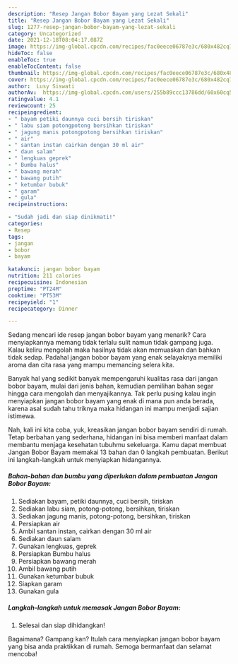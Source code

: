 ```yaml
---
description: "Resep Jangan Bobor Bayam yang Lezat Sekali"
title: "Resep Jangan Bobor Bayam yang Lezat Sekali"
slug: 1277-resep-jangan-bobor-bayam-yang-lezat-sekali
category: Uncategorized
date: 2021-12-18T08:04:17.087Z
image: https://img-global.cpcdn.com/recipes/fac0eece06787e3c/680x482cq70/jangan-bobor-bayam-foto-resep-utama.jpg
hideToc: false
enableToc: true
enableTocContent: false
thumbnail: https://img-global.cpcdn.com/recipes/fac0eece06787e3c/680x482cq70/jangan-bobor-bayam-foto-resep-utama.jpg
cover: https://img-global.cpcdn.com/recipes/fac0eece06787e3c/680x482cq70/jangan-bobor-bayam-foto-resep-utama.jpg
author:  Lusy Siswati
authorAv:  https://img-global.cpcdn.com/users/255b89ccc13786dd/60x60cq50/avatar.jpg
ratingvalue: 4.1
reviewcount: 25
recipeingredient:
- " bayam petiki daunnya cuci bersih tiriskan"
- " labu siam potongpotong bersihkan tiriskan"
- " jagung manis potongpotong bersihkan tiriskan"
- " air"
- " santan instan cairkan dengan 30 ml air"
- " daun salam"
- " lengkuas geprek"
- " Bumbu halus"
- " bawang merah"
- " bawang putih"
- " ketumbar bubuk"
- " garam"
- " gula"
recipeinstructions:

- "Sudah jadi dan siap dinikmati!"
categories:
- Resep
tags:
- jangan
- bobor
- bayam

katakunci: jangan bobor bayam 
nutrition: 211 calories
recipecuisine: Indonesian
preptime: "PT24M"
cooktime: "PT53M"
recipeyield: "1"
recipecategory: Dinner

---
```



Sedang mencari ide resep jangan bobor bayam yang menarik? Cara menyiapkannya memang tidak terlalu sulit namun tidak gampang juga. Kalau keliru mengolah maka hasilnya tidak akan memuaskan dan bahkan tidak sedap. Padahal jangan bobor bayam yang enak selayaknya memiliki aroma dan cita rasa yang mampu memancing selera kita.




Banyak hal yang sedikit banyak mempengaruhi kualitas rasa dari jangan bobor bayam, mulai dari jenis bahan, kemudian pemilihan bahan segar hingga cara mengolah dan menyajikannya. Tak perlu pusing kalau ingin menyiapkan jangan bobor bayam yang enak di mana pun anda berada, karena asal sudah tahu triknya maka hidangan ini mampu menjadi sajian istimewa.


Nah, kali ini kita coba, yuk, kreasikan jangan bobor bayam sendiri di rumah. Tetap berbahan yang sederhana, hidangan ini bisa memberi manfaat dalam membantu menjaga kesehatan tubuhmu sekeluarga. Kamu dapat membuat Jangan Bobor Bayam memakai 13 bahan dan 0 langkah pembuatan. Berikut ini langkah-langkah untuk menyiapkan hidangannya.

<!--inarticleads1-->

##### Bahan-bahan dan bumbu yang diperlukan dalam pembuatan Jangan Bobor Bayam:

1. Sediakan  bayam, petiki daunnya, cuci bersih, tiriskan
1. Sediakan  labu siam, potong-potong, bersihkan, tiriskan
1. Sediakan  jagung manis, potong-potong, bersihkan, tiriskan
1. Persiapkan  air
1. Ambil  santan instan, cairkan dengan 30 ml air
1. Sediakan  daun salam
1. Gunakan  lengkuas, geprek
1. Persiapkan  Bumbu halus
1. Persiapkan  bawang merah
1. Ambil  bawang putih
1. Gunakan  ketumbar bubuk
1. Siapkan  garam
1. Gunakan  gula




<!--inarticleads2-->

##### Langkah-langkah untuk memasak Jangan Bobor Bayam:


1. Selesai dan siap dihidangkan!



Bagaimana? Gampang kan? Itulah cara menyiapkan jangan bobor bayam yang bisa anda praktikkan di rumah. Semoga bermanfaat dan selamat mencoba!
